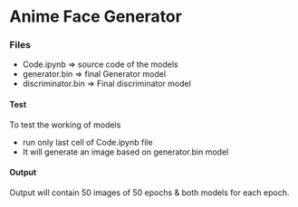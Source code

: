 <h1>Anime Face Generator</h1>

<h3>Files</h3>
<ul>
  <li>Code.ipynb => source code of the models</li>
  <li>generator.bin => final Generator model</li>
  <li>discriminator.bin => Final discriminator model</li>
</ul>

<h4>Test</h4>
To test the working of models 
<ul><li>
run only last cell of Code.ipynb file</li>
  <li>It will generate an image based on generator.bin model </li>
</ul>

<h4>Output</h4>
Output will contain 50 images of 50 epochs & both models for each epoch.
